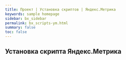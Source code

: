 ```yaml
---
title: Проект | Установка скриптов | Яндекс.Метрика
keywords: sample homepage
sidebar: bx_sidebar
permalink: bx_scripts-ym.html
summary: false
toc: false
---
```


## Установка скрипта Яндекс.Метрика

